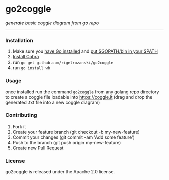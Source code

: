 # go2coggle

_generate basic coggle diagram from go repo_

---

### Installation

1. Make sure you [have Go installed][1] and [put $GOPATH/bin in your $PATH][2]
2. [Install Cobra][3]
3. run `go get github.com/rigelrozanski/go2coggle`
4. run `go install wb`

[1]: https://golang.org/doc/install
[2]: https://github.com/tendermint/tendermint/wiki/Setting-GOPATH 
[3]: https://github.com/spf13/cobra#installing

###  Usage

once installed run the command `go2coggle` from any golang repo directory to create a coggle file loadable into https://coggle.it
(drag and drop the generated .txt file into a new coggle diagram)

### Contributing

1. Fork it
2. Create your feature branch (git checkout -b my-new-feature)
3. Commit your changes (git commit -am 'Add some feature')
4. Push to the branch (git push origin my-new-feature)
5. Create new Pull Request

### License

go2coggle is released under the Apache 2.0 license.
